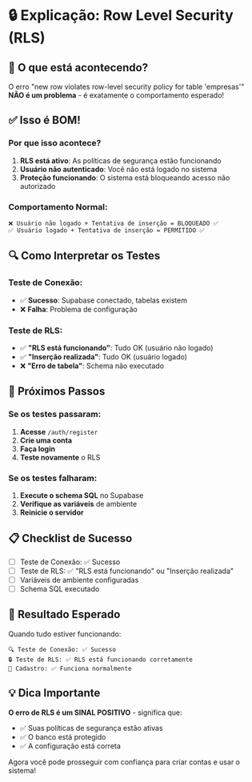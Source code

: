 # 🔒 Explicação: Row Level Security (RLS)

## 🎯 O que está acontecendo?

O erro "new row violates row-level security policy for table 'empresas'" **NÃO é um problema** - é exatamente o comportamento esperado!

## ✅ Isso é BOM!

### Por que isso acontece?

1. **RLS está ativo**: As políticas de segurança estão funcionando
2. **Usuário não autenticado**: Você não está logado no sistema
3. **Proteção funcionando**: O sistema está bloqueando acesso não autorizado

### Comportamento Normal:

```
❌ Usuário não logado + Tentativa de inserção = BLOQUEADO ✅
✅ Usuário logado + Tentativa de inserção = PERMITIDO ✅
```

## 🔍 Como Interpretar os Testes

### Teste de Conexão:
- ✅ **Sucesso**: Supabase conectado, tabelas existem
- ❌ **Falha**: Problema de configuração

### Teste de RLS:
- ✅ **"RLS está funcionando"**: Tudo OK (usuário não logado)
- ✅ **"Inserção realizada"**: Tudo OK (usuário logado)
- ❌ **"Erro de tabela"**: Schema não executado

## 🚀 Próximos Passos

### Se os testes passaram:
1. **Acesse** `/auth/register`
2. **Crie uma conta**
3. **Faça login**
4. **Teste novamente** o RLS

### Se os testes falharam:
1. **Execute o schema SQL** no Supabase
2. **Verifique as variáveis** de ambiente
3. **Reinicie o servidor**

## 📋 Checklist de Sucesso

- [ ] Teste de Conexão: ✅ Sucesso
- [ ] Teste de RLS: ✅ "RLS está funcionando" ou "Inserção realizada"
- [ ] Variáveis de ambiente configuradas
- [ ] Schema SQL executado

## 🎉 Resultado Esperado

Quando tudo estiver funcionando:

```
🔍 Teste de Conexão: ✅ Sucesso
🔒 Teste de RLS: ✅ RLS está funcionando corretamente
📝 Cadastro: ✅ Funciona normalmente
```

## 💡 Dica Importante

**O erro de RLS é um SINAL POSITIVO** - significa que:
- ✅ Suas políticas de segurança estão ativas
- ✅ O banco está protegido
- ✅ A configuração está correta

Agora você pode prosseguir com confiança para criar contas e usar o sistema! 